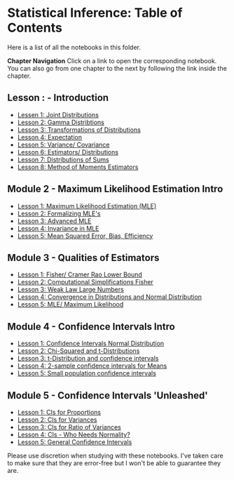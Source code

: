 # Statistical Inference: Table of Contents

Here is a list of all the notebooks in this folder. 

**Chapter Navigation**
Click on a link to open the corresponding notebook. You can also go from one chapter to the next by following the link inside the chapter.

## Lesson : - Introduction 
- [Lessen 1: Joint Distributions](./mod1_summarytranscript_L2_jointDistributions.ipynb)
- [Lesson 2: Gamma Distribtions](./mod1_summarytranscript_L3_gammaDistributions.ipynb)
- [Lesson 3: Transformations of Distributions](./mod1_summarytranscript_L4_transformations_of_distributions.ipynb)
- [Lesson 4: Expectation](./mod1_summarytranscript_L5_expectation.ipynb)
- [Lesson 5: Variance/ Covariance](./mod1_summarytranscript_L6_varianceCovariance.ipynb)
- [Lesson 6: Estimators/ Distributions](./mod1_summarytranscript_L7_estimators_distributions.ipynb)
- [Lesson 7: Distributions of Sums](./mod1_summarytranscript_L8_distributions_of_sums.ipynb)
- [Lesson 8: Method of Moments Estimators](./mod1_summarytranscript_L9_Method_of_Moments_Estimators.ipynb)

## Module 2 - Maximum Likelihood Estimation Intro
- [Lesson 1: Maximum Likelihood Estimation (MLE)](./mod2_summarytranscript_L1_MaximumLikelihoodMLE.ipynb)
- [Lesson 2: Formalizing MLE's](./mod2_summarytranscript_L2_Formalizing_MLEs.ipynb)
- [Lesson 3: Advanced MLE](./mod2_summarytranscript_L3_AdvancedMLE.ipynb)
- [Lesson 4: Invariance in MLE](./mod2_summarytranscript_L4_Invariance_in_MLE.ipynb)
- [Lesson 5: Mean Squared Error, Bias, Efficiency](./mod2_summarytranscript_L5_MSE_Bias_Efficiency.ipynb)


## Module 3 - Qualities of Estimators
- [Lesson 1: Fisher/ Cramer Rao Lower Bound](./mod3_summarytranscript_L1_Fisher_CRLB.ipynb)
- [Lesson 2: Computational Simplifications Fisher](./mod3_summarytranscript_L2_computationalSimplificationsFisher.ipynb)
- [Lesson 3: Weak Law Large Numbers](./mod3_summarytranscript_L3_weakLawLargeNumbers.ipynb)
- [Lesson 4: Convergence in Distributions and Normal Distribution](./mod3_summarytranscript_L4_ConvergenceInDistrib_and_NormalDist.ipynb)
- [Lesson 5: MLE/ Maximum Likelihood](./mod3_summarytranscript_L5_MLE_MaxLikelihood.ipynb)

## Module 4 - Confidence Intervals Intro
- [Lesson 1: Confidence Intervals Normal Distribution](./mod4_summarytranscript_L1_confidence_intervals_normal.ipynb)
- [Lesson 2: Chi-Squared and t-Distributions](./mod4_summarytranscript_L2_chisquared_and_t_distributions.ipynb)
- [Lesson 3: t-Distribution and confidence intervals](./mod4_summarytranscript_L3_t_distrib_and_confid_intervals_lecture_notes.ipynb)
- [Lesson 4: 2-sample confidence intervals for Means](./mod4_summarytranscript_L4_2sample_confidence_intervals_for_means.ipynb)
- [Lesson 5: Small population confidence intervals](./mod4_summarytranscript_L5_smallPopulation_confidence_intervals.ipynb)

## Module 5 - Confidence Intervals 'Unleashed'
- [Lesson 1: CIs for Proportions](./mod5_summarytranscript_L1_CI_for_Proportions.ipynb)
- [Lesson 2: CIs for Variances](./mod5_summarytranscript_L2_CIs_for_Variances.ipynb)
- [Lesson 3: CIs for Ratio of Variances](./mod5_summarytranscript_L3_CIs_RatioOfVariances.ipynb)
- [Lesson 4: CIs - Who Needs Normality?](./mod5_summarytranscript_L4_CIs_WhoNeedsNormality.ipynb)
- [Lesson 5: General Confidence Intervals](./mod5_summarytranscript_L5_GeneralConfidenceIntervals.ipynb)

Please use discretion when studying with these notebooks. I've taken care to make sure that they are error-free but I won't be able to guarantee they are.